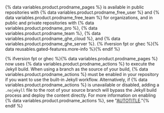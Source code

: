 {% data variables.product.prodname_pages %} is available in public repositories with {% data variables.product.prodname_free_user %} and {% data variables.product.prodname_free_team %} for organizations, and in public and private repositories with {% data variables.product.prodname_pro %}, {% data variables.product.prodname_team %}, {% data variables.product.prodname_ghe_cloud %}, and {% data variables.product.prodname_ghe_server %}. {% ifversion fpt or ghec %}{% data reusables.gated-features.more-info %}{% endif %}

{% ifversion fpt or ghec %}{% data variables.product.prodname_pages %} now uses {% data variables.product.prodname_actions %} to execute the Jekyll build. When using a branch as the source of your build, {% data variables.product.prodname_actions %} must be enabled in your repository if you want to use the built-in Jekyll workflow. Alternatively, if {% data variables.product.prodname_actions %} is unavailable or disabled, adding a `.nojekyll` file to the root of your source branch will bypass the Jekyll build process and deploy the content directly. For more information on enabling {% data variables.product.prodname_actions %}, see "[AUTOTITLE](/repositories/managing-your-repositorys-settings-and-features/enabling-features-for-your-repository/managing-github-actions-settings-for-a-repository)."{% endif %}
